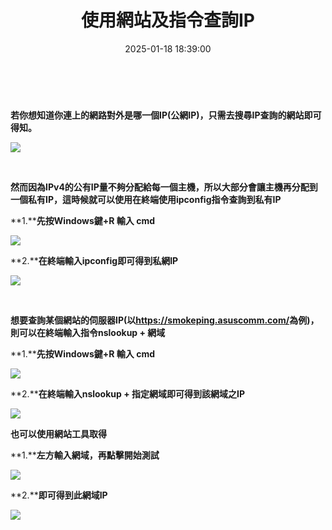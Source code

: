 ﻿---
title: "使用網站及指令查詢IP"
date: 2025-01-18 18:39:00
categories: ["指令", "網路工具", "網路相關 Network technology"]
tags: ["指令", "網路工具", "網路相關 Network technology"]
permalink: /posts/shi-yong-wang-zhan-ji-zhi-ling-cha-xun-ip/
---
 

**若你想知道你連上的網路對外是哪一個IP(公網IP)，只需去搜尋IP查詢的網站即可得知。**

[![](https://blogger.googleusercontent.com/img/a/AVvXsEim_8RJ55Gxvg2CY4K4cZKLtgvL6gMKzjpuQRsMJ3A26w-691u2k6IKPVsJqsULPkIn2rRAEOvTFx2wvCgGwp4XuiNlPpSXPhbzK-R4_8dYMBfBVvNC2_tlQO_G5CtAq8-4O-aNtuZEw4ODm0Emt8rfdUJwSE5RSWGcFNLaaSEPP2Qmt7rFiOnCUenFX_A=w625-h262)](https://blogger.googleusercontent.com/img/a/AVvXsEim_8RJ55Gxvg2CY4K4cZKLtgvL6gMKzjpuQRsMJ3A26w-691u2k6IKPVsJqsULPkIn2rRAEOvTFx2wvCgGwp4XuiNlPpSXPhbzK-R4_8dYMBfBVvNC2_tlQO_G5CtAq8-4O-aNtuZEw4ODm0Emt8rfdUJwSE5RSWGcFNLaaSEPP2Qmt7rFiOnCUenFX_A)

  

 

**然而因為IPv4的公有IP量不夠分配給每一個主機，所以大部分會讓主機再分配到一個私有IP，這時候就可以使用在終端使用ipconfig指令查詢到私有IP**

**1.****先按Windows鍵+R 輸入 cmd**

[![](https://blogger.googleusercontent.com/img/a/AVvXsEiyOVGU_aZLfAORIXNdslkyY3VAihiLdEzc5Cd6FAwju0C6dzE-yFRI40pvoEWmgJJpvXVsFPdgX11pL8G2-QPYnOkxjbQTNYZd6Nt4skO1ARXUxJF6Hun2kcB-ULiSDKkNT60Jsud_-9-dZZI35HDv3QxTCuFCqBzrVxroOFB3IQRX7Mr1AujoC2pIJJo=w507-h250)](https://blogger.googleusercontent.com/img/a/AVvXsEiyOVGU_aZLfAORIXNdslkyY3VAihiLdEzc5Cd6FAwju0C6dzE-yFRI40pvoEWmgJJpvXVsFPdgX11pL8G2-QPYnOkxjbQTNYZd6Nt4skO1ARXUxJF6Hun2kcB-ULiSDKkNT60Jsud_-9-dZZI35HDv3QxTCuFCqBzrVxroOFB3IQRX7Mr1AujoC2pIJJo)

  

**2.****在終端輸入ipconfig即可得到私網IP**

[![](https://blogger.googleusercontent.com/img/a/AVvXsEh0jFmOKevBzlqe7U0RVeEIzjGjJpGyulhPpNvpDS0TKsEbJGeDgOVWv5KJrk1U1dY5JYXz1sx9HZ1X9aJotauORq2uzjH4wlRMTC6Pb45iIK2VWaxd6PeOWMUIJyO8yFKWPaAeFY9rZs_gQdYDe6FoAdH1JrjywA7Zs7qXmHSxOrXW4ctAYvCYP4CfNvQ=w608-h353)](https://blogger.googleusercontent.com/img/a/AVvXsEh0jFmOKevBzlqe7U0RVeEIzjGjJpGyulhPpNvpDS0TKsEbJGeDgOVWv5KJrk1U1dY5JYXz1sx9HZ1X9aJotauORq2uzjH4wlRMTC6Pb45iIK2VWaxd6PeOWMUIJyO8yFKWPaAeFY9rZs_gQdYDe6FoAdH1JrjywA7Zs7qXmHSxOrXW4ctAYvCYP4CfNvQ)

 

**想要查詢某個網站的伺服器IP(以<https://smokeping.asuscomm.com/>為例)，則可以在終端輸入指令nslookup + 網域**

**1.****先按Windows鍵+R 輸入 cmd**

[![](https://blogger.googleusercontent.com/img/a/AVvXsEghXw_9euJBWvQQgoChiC3luDV2ja-LdV1M5Akq9rV6wdXu1yKST-XEpmF6K5Lx4lOnqy3Yj2AeXn2eZ6HaQgHqjh7Syp6LwNEei31JcSftq2s4VA4neDaPpvDfzf5xKxwoPQsAx_Mjyn_lLGxF7xkoUjWk3ABKkhaOslsLFI-GHHZKtQHA1gEElaFFa0g=w461-h228)](https://blogger.googleusercontent.com/img/a/AVvXsEghXw_9euJBWvQQgoChiC3luDV2ja-LdV1M5Akq9rV6wdXu1yKST-XEpmF6K5Lx4lOnqy3Yj2AeXn2eZ6HaQgHqjh7Syp6LwNEei31JcSftq2s4VA4neDaPpvDfzf5xKxwoPQsAx_Mjyn_lLGxF7xkoUjWk3ABKkhaOslsLFI-GHHZKtQHA1gEElaFFa0g)

  

**2.****在終端輸入nslookup + 指定網域即可得到該網域之IP**

[![](https://blogger.googleusercontent.com/img/a/AVvXsEjz9XIuZYs5vpPFTqakzdFKV-gXDbJlyt5u7_RnXHV-KDMGEKX7oUDTHTpf4fQoisuJ0Ckk0Hhn8XeAkAcsGnjqO9SzizHgsH91MB3cgJ-tFeW1x-W1rEu9jvPcerzNf3QWLrwNhrnNdkqWZ3fJIm4w2LoKZIevWtxX6i6iU-3sRP0hUA-9VooslCi3u8o=w554-h294)](https://blogger.googleusercontent.com/img/a/AVvXsEjz9XIuZYs5vpPFTqakzdFKV-gXDbJlyt5u7_RnXHV-KDMGEKX7oUDTHTpf4fQoisuJ0Ckk0Hhn8XeAkAcsGnjqO9SzizHgsH91MB3cgJ-tFeW1x-W1rEu9jvPcerzNf3QWLrwNhrnNdkqWZ3fJIm4w2LoKZIevWtxX6i6iU-3sRP0hUA-9VooslCi3u8o)

  

**也可以使用網站工具取得**

**1.****左方輸入網域，再點擊開始測試**

[![](https://blogger.googleusercontent.com/img/a/AVvXsEgHQVvUq662fUcKYmq6TC2WKiyfAqma_U2n143TWitDWUeZdahVTJ8PIPuKiMBKnKIc1Wc5iSWNGAyl9u-FVPnrx3OqY795h26yLKYe12QnaCcYA649BW80RHU4u4Zn5_LzfPcai79m_rZzVJQr5vH7EnwY_cZ4wiWj-7tjrbpTjswRTwkxZ1TaH70zAMo=w594-h401)](https://blogger.googleusercontent.com/img/a/AVvXsEgHQVvUq662fUcKYmq6TC2WKiyfAqma_U2n143TWitDWUeZdahVTJ8PIPuKiMBKnKIc1Wc5iSWNGAyl9u-FVPnrx3OqY795h26yLKYe12QnaCcYA649BW80RHU4u4Zn5_LzfPcai79m_rZzVJQr5vH7EnwY_cZ4wiWj-7tjrbpTjswRTwkxZ1TaH70zAMo)

  

**2.****即可得到此網域IP**

[![](https://blogger.googleusercontent.com/img/a/AVvXsEiaBMh32G7fDIJVMUb4qo0KG47OQtOJpnB3C-rJNCZ8GAUuIj2M-iV0gvq6_juIq5bhYEL8zaVIiswQy1VS3xg2evKGMaAwZjUP1vtuFHYn-EOmlTSe9S_S65TtV-P1OEmSp7WpE0bEZS9_Ki4_yejTZLraV1FWQen8y722D55cPlQIyzXJJYOr_teLhUo=w578-h379)](https://blogger.googleusercontent.com/img/a/AVvXsEiaBMh32G7fDIJVMUb4qo0KG47OQtOJpnB3C-rJNCZ8GAUuIj2M-iV0gvq6_juIq5bhYEL8zaVIiswQy1VS3xg2evKGMaAwZjUP1vtuFHYn-EOmlTSe9S_S65TtV-P1OEmSp7WpE0bEZS9_Ki4_yejTZLraV1FWQen8y722D55cPlQIyzXJJYOr_teLhUo)

  
